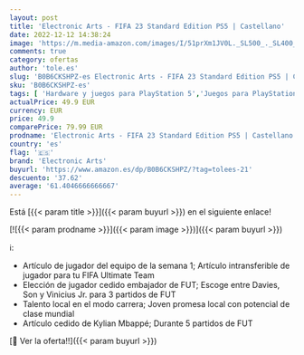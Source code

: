 ```yaml
---
layout: post
title: 'Electronic Arts - FIFA 23 Standard Edition PS5 | Castellano'
date: 2022-12-12 14:38:24
image: 'https://m.media-amazon.com/images/I/51prXm1JV0L._SL500_._SL400_.jpg'
comments: true
category: ofertas
author: 'tole.es'
slug: 'B0B6CKSHPZ-es Electronic Arts - FIFA 23 Standard Edition PS5 | Castellano'
sku: 'B0B6CKSHPZ-es'
tags: [ 'Hardware y juegos para PlayStation 5','Juegos para PlayStation 5','Videojuegos','electronic arts','ps5','🇪🇸', ]
actualPrice: 49.9 EUR
currency: EUR
price: 49.9
comparePrice: 79.99 EUR
prodname: 'Electronic Arts - FIFA 23 Standard Edition PS5 | Castellano'
country: 'es'
flag: '🇪🇸'
brand: 'Electronic Arts'
buyurl: 'https://www.amazon.es/dp/B0B6CKSHPZ/?tag=tolees-21'
descuento: '37.62'
average: '61.4046666666667'
---
```


Está [{{< param title >}}]({{< param buyurl >}}) en el siguiente enlace!

[![{{< param prodname >}}]({{< param image >}})]({{< param buyurl >}})

ℹ️:

- Artículo de jugador del equipo de la semana 1; Artículo intransferible de jugador para tu FIFA Ultimate Team
- Elección de jugador cedido embajador de FUT; Escoge entre Davies, Son y Vinicius Jr. para 3 partidos de FUT
- Talento local en el modo carrera; Joven promesa local con potencial de clase mundial
- Artículo cedido de Kylian Mbappé; Durante 5 partidos de FUT

[🛒 Ver la oferta!!]({{< param buyurl >}})
